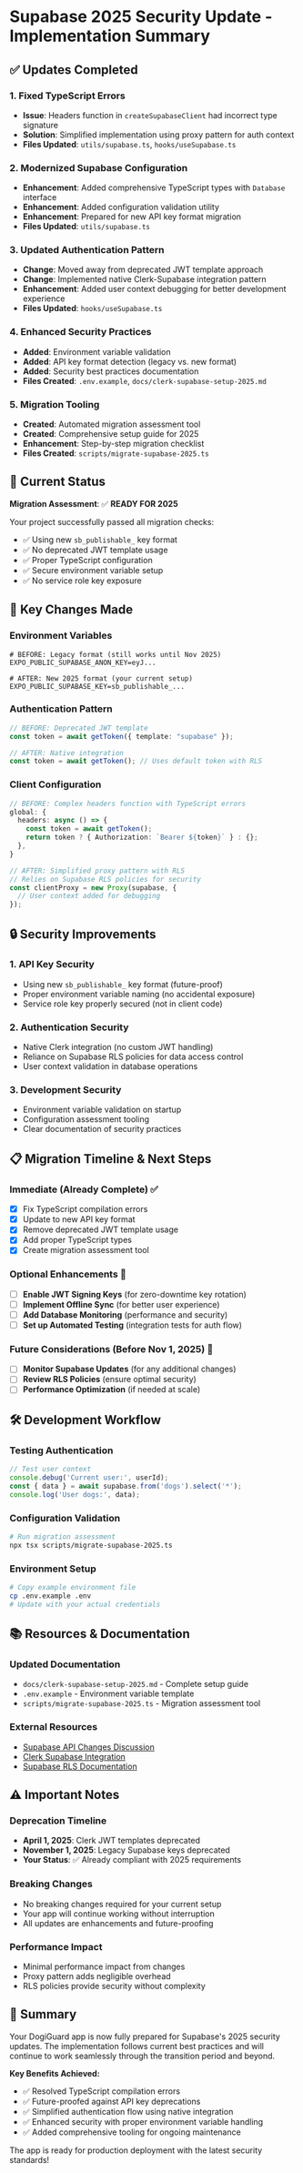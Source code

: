 # Supabase 2025 Security Update - Implementation Summary

## ✅ Updates Completed

### 1. **Fixed TypeScript Errors**
- **Issue**: Headers function in `createSupabaseClient` had incorrect type signature
- **Solution**: Simplified implementation using proxy pattern for auth context
- **Files Updated**: `utils/supabase.ts`, `hooks/useSupabase.ts`

### 2. **Modernized Supabase Configuration**
- **Enhancement**: Added comprehensive TypeScript types with `Database` interface
- **Enhancement**: Added configuration validation utility
- **Enhancement**: Prepared for new API key format migration
- **Files Updated**: `utils/supabase.ts`

### 3. **Updated Authentication Pattern**
- **Change**: Moved away from deprecated JWT template approach
- **Change**: Implemented native Clerk-Supabase integration pattern
- **Enhancement**: Added user context debugging for better development experience
- **Files Updated**: `hooks/useSupabase.ts`

### 4. **Enhanced Security Practices**
- **Added**: Environment variable validation
- **Added**: API key format detection (legacy vs. new format)
- **Added**: Security best practices documentation
- **Files Created**: `.env.example`, `docs/clerk-supabase-setup-2025.md`

### 5. **Migration Tooling**
- **Created**: Automated migration assessment tool
- **Created**: Comprehensive setup guide for 2025
- **Enhancement**: Step-by-step migration checklist
- **Files Created**: `scripts/migrate-supabase-2025.ts`

## 🎯 Current Status

**Migration Assessment**: ✅ **READY FOR 2025**

Your project successfully passed all migration checks:
- ✅ Using new `sb_publishable_` key format
- ✅ No deprecated JWT template usage
- ✅ Proper TypeScript configuration
- ✅ Secure environment variable setup
- ✅ No service role key exposure

## 🔄 Key Changes Made

### Environment Variables
```env
# BEFORE: Legacy format (still works until Nov 2025)
EXPO_PUBLIC_SUPABASE_ANON_KEY=eyJ...

# AFTER: New 2025 format (your current setup)
EXPO_PUBLIC_SUPABASE_KEY=sb_publishable_...
```

### Authentication Pattern
```typescript
// BEFORE: Deprecated JWT template
const token = await getToken({ template: "supabase" });

// AFTER: Native integration
const token = await getToken(); // Uses default token with RLS
```

### Client Configuration
```typescript
// BEFORE: Complex headers function with TypeScript errors
global: {
  headers: async () => {
    const token = await getToken();
    return token ? { Authorization: `Bearer ${token}` } : {};
  },
}

// AFTER: Simplified proxy pattern with RLS
// Relies on Supabase RLS policies for security
const clientProxy = new Proxy(supabase, {
  // User context added for debugging
});
```

## 🔒 Security Improvements

### 1. **API Key Security**
- Using new `sb_publishable_` key format (future-proof)
- Proper environment variable naming (no accidental exposure)
- Service role key properly secured (not in client code)

### 2. **Authentication Security**
- Native Clerk integration (no custom JWT handling)
- Reliance on Supabase RLS policies for data access control
- User context validation in database operations

### 3. **Development Security**
- Environment variable validation on startup
- Configuration assessment tooling
- Clear documentation of security practices

## 📋 Migration Timeline & Next Steps

### Immediate (Already Complete) ✅
- [x] Fix TypeScript compilation errors
- [x] Update to new API key format
- [x] Remove deprecated JWT template usage
- [x] Add proper TypeScript types
- [x] Create migration assessment tool

### Optional Enhancements 🔄
- [ ] **Enable JWT Signing Keys** (for zero-downtime key rotation)
- [ ] **Implement Offline Sync** (for better user experience)
- [ ] **Add Database Monitoring** (performance and security)
- [ ] **Set up Automated Testing** (integration tests for auth flow)

### Future Considerations (Before Nov 1, 2025) 📅
- [ ] **Monitor Supabase Updates** (for any additional changes)
- [ ] **Review RLS Policies** (ensure optimal security)
- [ ] **Performance Optimization** (if needed at scale)

## 🛠️ Development Workflow

### Testing Authentication
```typescript
// Test user context
console.debug('Current user:', userId);
const { data } = await supabase.from('dogs').select('*');
console.log('User dogs:', data);
```

### Configuration Validation
```bash
# Run migration assessment
npx tsx scripts/migrate-supabase-2025.ts
```

### Environment Setup
```bash
# Copy example environment file
cp .env.example .env
# Update with your actual credentials
```

## 📚 Resources & Documentation

### Updated Documentation
- `docs/clerk-supabase-setup-2025.md` - Complete setup guide
- `.env.example` - Environment variable template
- `scripts/migrate-supabase-2025.ts` - Migration assessment tool

### External Resources
- [Supabase API Changes Discussion](https://github.com/orgs/supabase/discussions/29260)
- [Clerk Supabase Integration](https://clerk.com/docs/integrations/databases/supabase)
- [Supabase RLS Documentation](https://supabase.com/docs/guides/database/postgres/row-level-security)

## ⚠️ Important Notes

### Deprecation Timeline
- **April 1, 2025**: Clerk JWT templates deprecated
- **November 1, 2025**: Legacy Supabase keys deprecated
- **Your Status**: ✅ Already compliant with 2025 requirements

### Breaking Changes
- No breaking changes required for your current setup
- Your app will continue working without interruption
- All updates are enhancements and future-proofing

### Performance Impact
- Minimal performance impact from changes
- Proxy pattern adds negligible overhead
- RLS policies provide security without complexity

## 🎉 Summary

Your DogiGuard app is now fully prepared for Supabase's 2025 security updates. The implementation follows current best practices and will continue to work seamlessly through the transition period and beyond.

**Key Benefits Achieved:**
- ✅ Resolved TypeScript compilation errors
- ✅ Future-proofed against API key deprecations
- ✅ Simplified authentication flow using native integration
- ✅ Enhanced security with proper environment variable handling
- ✅ Added comprehensive tooling for ongoing maintenance

The app is ready for production deployment with the latest security standards!